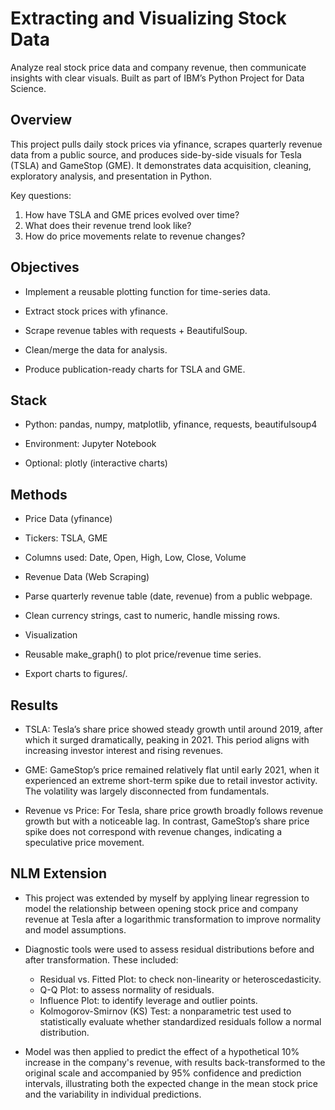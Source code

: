 # **Extracting and Visualizing Stock Data**

Analyze real stock price data and company revenue, then communicate insights with clear visuals.
Built as part of IBM’s Python Project for Data Science.

## **Overview**
  
This project pulls daily stock prices via yfinance, scrapes quarterly revenue data from a public source, and produces side-by-side visuals for Tesla (TSLA) and GameStop (GME).
It demonstrates data acquisition, cleaning, exploratory analysis, and presentation in Python.

Key questions:

1. How have TSLA and GME prices evolved over time?
2. What does their revenue trend look like?
3. How do price movements relate to revenue changes?

## **Objectives**

- Implement a reusable plotting function for time-series data.
    
- Extract stock prices with yfinance.
    
- Scrape revenue tables with requests + BeautifulSoup.
    
- Clean/merge the data for analysis.
    
- Produce publication-ready charts for TSLA and GME.

## **Stack**

- Python: pandas, numpy, matplotlib, yfinance, requests, beautifulsoup4
    
- Environment: Jupyter Notebook
    
- Optional: plotly (interactive charts)

## **Methods**

- Price Data (yfinance)
    
- Tickers: TSLA, GME
    
- Columns used: Date, Open, High, Low, Close, Volume
    
- Revenue Data (Web Scraping)
    
- Parse quarterly revenue table (date, revenue) from a public webpage.
    
- Clean currency strings, cast to numeric, handle missing rows.
    
- Visualization
    
- Reusable make_graph() to plot price/revenue time series.
    
- Export charts to figures/.

## **Results**

- TSLA: Tesla’s share price showed steady growth until around 2019, after which it surged dramatically, peaking in 2021. This period aligns with increasing investor interest and rising revenues.

- GME: GameStop’s price remained relatively flat until early 2021, when it experienced an extreme short-term spike due to retail investor activity. The volatility was largely disconnected from fundamentals.
    
- Revenue vs Price: For Tesla, share price growth broadly follows revenue growth but with a noticeable lag. In contrast, GameStop’s share price spike does not correspond with revenue changes, indicating a speculative price movement.

## NLM Extension

- This project was extended by myself by applying linear regression to model the relationship between opening stock price and company revenue at Tesla after a logarithmic transformation to improve normality and model assumptions.

- Diagnostic tools were used to assess residual distributions before and after transformation. These included:
  - Residual vs. Fitted Plot: to check non-linearity or heteroscedasticity.
  - Q-Q Plot: to assess normality of residuals.
  - Influence Plot: to identify leverage and outlier points.
  - Kolmogorov-Smirnov (KS) Test: a nonparametric test used to statistically evaluate whether standardized residuals follow a normal distribution.

- Model was then applied to predict the effect of a hypothetical 10% increase in the company's revenue, with results back-transformed to the original scale and accompanied by 95% confidence and prediction intervals, illustrating both the expected change in the mean stock price and the variability in individual predictions.


